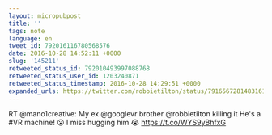 ```yaml
---
layout: micropubpost
title: ''
tags: note
language: en
tweet_id: 792016116780568576
date: 2016-10-28 14:52:11 +0000
slug: '145211'
retweeted_status_id: 792010493997088768
retweeted_status_user_id: 1203240871
retweeted_status_timestamp: 2016-10-28 14:29:51 +0000
expanded_urls: https://twitter.com/robbietilton/status/791656728148316160,https://twitter.com/robbietilton/status/791656728148316160
---
```

RT @mano1creative: My ex @googlevr brother @robbietilton killing it He's a #VR machine! 😮 I miss hugging him 😭 https://t.co/WYS9yBhfxG
